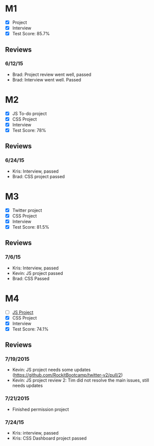 # M1

- [x] Project 
- [x] Interview
- [x] Test Score: 85.7%

## Reviews

### 6/12/15

- Brad: Project review went well, passed
- Brad: Interview went well. Passed

# M2

- [x] JS To-do project
- [x] CSS Project 
- [x] Interview
- [x] Test Score: 78%

## Reviews

### 6/24/15
- Kris: Interview, passed
- Brad: CSS project passed

# M3

- [x] Twitter project
- [x] CSS Project 
- [x] Interview
- [x] Test Score: 81.5%

## Reviews

### 7/6/15

- Kris: Interview, passed
- Kevin: JS project passed
- Brad: CSS Passed

# M4

- [ ] [JS Project](https://github.com/TJBANEY/twitter2project)
- [x] CSS Project
- [x] Interview
- [x] Test Score: 74.1%

## Reviews

### 7/19/2015

- Kevin: JS project needs some updates (https://github.com/RockitBootcamp/twitter-v2/pull/2)
- Kevin: JS project review 2: Tim did not resolve the main issues, still needs updates

### 7/21/2015

- Finished permission project

### 7/24/15
- Kris: interview, passed
- Kris: CSS Dashboard project passed
